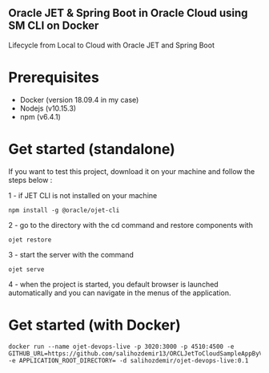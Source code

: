 ## Oracle JET & Spring Boot in Oracle Cloud using SM CLI on Docker

Lifecycle from Local to Cloud with Oracle JET and Spring Boot

# Prerequisites

- Docker (version 18.09.4 in my case)
- Nodejs (v10.15.3)
- npm (v6.4.1)

# Get started (standalone)

If you want to test this project, download it on your machine and follow the steps below :

1 - if JET CLI is not installed on your machine

    npm install -g @oracle/ojet-cli

2 - go to the directory with the cd command and restore components with

    ojet restore

3 - start the server with the command

    ojet serve

4 - when the project is started, you default browser is launched automatically and you can navigate in the menus of the application.

# Get started (with Docker)

    docker run --name ojet-devops-live -p 3020:3000 -p 4510:4500 -e GITHUB_URL=https://github.com/salihozdemir13/ORCLJetToCloudSampleAppByVolthread -e APPLICATION_ROOT_DIRECTORY= -d salihozdemir/ojet-devops-live:0.1
